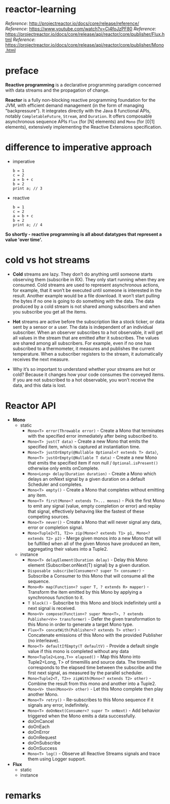 # reactor-learning

_Reference_: http://projectreactor.io/docs/core/release/reference/  
_Reference_: https://www.youtube.com/watch?v=Cj4foJzPF80
_Reference_: https://projectreactor.io/docs/core/release/api/reactor/core/publisher/Flux.html
_Reference_: https://projectreactor.io/docs/core/release/api/reactor/core/publisher/Mono.html

# preface
**Reactive programming** is a declarative programming paradigm concerned 
with data streams and the propagation of change.

**Reactor** is a fully non-blocking reactive programming foundation for the JVM, 
with efficient demand management (in the form of managing "backpressure"). 
It integrates directly with the Java 8 functional APIs, notably `CompletableFuture`, 
`Stream`, and `Duration`. It offers composable asynchronous sequence APIs `Flux` 
(for [N] elements) and `Mono` (for [0|1] elements), extensively implementing the 
Reactive Extensions specification.

# difference to imperative approach
* imperative
    ```
    b = 1
    c = 2
    a = b + c
    b = 2
    print a; // 3
    ```
* reactive
    ```
    b = 1
    c = 2
    a = b + c
    b = 2
    print a; // 4
    ```
    
**So shortly - reactive programming is all about datatypes that represent 
a value 'over time'.**

# cold vs hot streams
* **Cold** streams are lazy. They don’t do anything until someone starts 
observing them (subscribe in RX). They only start running when they are 
consumed. Cold streams are used to represent asynchronous actions, for 
example, that it won’t be executed until someone is interested in the 
result. Another example would be a file download. It won’t start pulling 
the bytes if no one is going to do something with the data. The data 
produced by a cold stream is not shared among subscribers and when you 
subscribe you get all the items.

* **Hot** streams are active before the subscription like a stock ticker, or 
data sent by a sensor or a user. The data is independent of an individual 
subscriber.  When an observer subscribes to a hot observable, it will get 
all values in the stream that are emitted after it subscribes. The values 
are shared among all subscribers. For example, even if no one has subscribed 
to a thermometer, it measures and publishes the current temperature. When 
a subscriber registers to the stream, it automatically receives the next 
measure.

* Why it’s so important to understand whether your streams are hot or cold? 
Because it changes how your code consumes the conveyed items. If you are 
not subscribed to a hot observable, you won’t receive the data, and this 
data is lost.

# Reactor API
* **Mono**
    * static
        * `Mono<T> error(Throwable error)` - Create a Mono that terminates 
        with the specified error immediately after being subscribed to. 
        * `Mono<T> just(T data)` - Create a new Mono that emits the 
        specified item, which is captured at instantiation time. 
        * `Mono<T> justOrEmpty(@Nullable Optional<? extends T> data)`,
         `Mono<T> justOrEmpty(@Nullable T data)` - Create a new Mono that 
         emits the specified item if non null / `Optional.isPresent()`
         otherwise only emits onComplete.
        * `Mono<Long> delay(Duration duration)` - Create a Mono which delays 
        an onNext signal by a given duration on a default Scheduler and completes.
        * `Mono<T> empty()` - Create a Mono that completes without emitting any item. 
        * `Mono<T> first(Mono<? extends T>... monos)` - Pick the first Mono to 
        emit any signal (value, empty completion or error) and replay that signal, 
        effectively behaving like the fastest of these competing sources. 
        * `Mono<T> never()` - Create a Mono that will never signal any data, 
        error or completion signal.
        * `Mono<Tuple2<T1, T2>> zip(Mono<? extends T1> p1, Mono<? extends T2> p2)` -
        Merge given monos into a new Mono that will be fulfilled when all of the given 
        Monos have produced an item, aggregating their values into a Tuple2.
    * instance
        * `Mono<T> delayElement(Duration delay)` - Delay this Mono element 
        (Subscriber.onNext(T) signal) by a given duration.
        * `Disposable subscribe(Consumer<? super T> consumer)` -
         Subscribe a Consumer to this Mono that will consume all the sequence.
        * `Mono<R> map(Function<? super T, ? extends R> mapper)` - 
        Transform the item emitted by this Mono by applying a synchronous function to it.
        * `T block()` - 
        Subscribe to this Mono and block indefinitely until a next signal is received.
        * `Mono<V> compose(Function<? super Mono<T>, ? extends Publisher<V>> transformer)` -
        Defer the given transformation to this Mono in order to generate a target Mono type.
        * `Flux<T> concatWith(Publisher<? extends T> other)` -
        Concatenate emissions of this Mono with the provided Publisher (no interleave).
        * `Mono<T> defaultIfEmpty(T defaultV)` -
        Provide a default single value if this mono is completed without any data
        * `Mono<Tuple2<Long,T>> elapsed()` -
        Map this Mono into Tuple2<Long, T> of timemillis and source data. 
        The timemillis corresponds to the elapsed time between the subscribe 
        and the first next signal, as measured by the parallel scheduler.
        * `Mono<Tuple2<T, T2>> zipWith(Mono<? extends T2> other)` -
        Combine the result from this mono and another into a Tuple2.
        * `Mono<V> then(Mono<V> other)` - 
        Let this Mono complete then play another Mono.
        * `Mono<T> retry()` -
        Re-subscribes to this Mono sequence if it signals any error, indefinitely.
        * `Mono<T> doOnNext(Consumer<? super T> onNext)` -
        Add behavior triggered when the Mono emits a data successfully.
        * doOnCancel
        * doOnEach
        * doOnError
        * doOnRequest
        * doOnSubscribe
        * doOnSuccess
        * `Mono<T> log()` - 
        Observe all Reactive Streams signals and trace them using Logger support.
* **Flux**
    * static
    * instance

# remarks